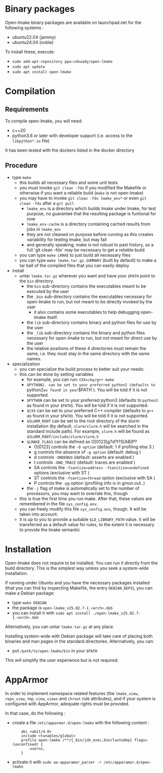 <!-- This file is part of the open-lmake distribution (git@github.com:cesar-douady/open-lmake.git)-->
<!-- Copyright (c) 2023-2025 Doliam-->
<!-- This program is free software: you can redistribute/modify under the terms of the GPL-v3 (https://www.gnu.org/licenses/gpl-3.0.html).-->
<!-- This program is distributed WITHOUT ANY WARRANTY, without even the implied warranty of MERCHANTABILITY or FITNESS FOR A PARTICULAR PURPOSE.-->
<!-- Why open-lmake-->

# Binary packages

Open-lmake binary packages are available on launchpad.net for the following systems :

- ubuntu22.04 (jammy)
- ubuntu24.04 (noble)

To install these, execute:

- `sudo add-apt-repository ppa:cdouady/open-lmake`
- `sudo apt update`
- `sudo apt install open-lmake`

# Compilation

## Requirements

To compile open-lmake, you will need:

- c++20
- python3.6 or later with developer support (i.e. access to the `libpython*.so` file)

It has been tested with the dockers listed in the docker directory

## Procedure

- type `make`
	- this builds all necessary files and some unit tests
	- you must invoke `git clean -fdx` if you modified the Makefile or otherwise if you want a reliable build (`make` is not open-lmake)
	- you may have to invoke `git clean -fdx lmake_env*` or even `git clean -fdx` after a `git pull`
		- `lmake_env` is a directory which builds lmake under lmake, for test purpose, no guarantee that the resulting package is funtional for now
		- `lmake_env-cache` is a directory containing cached results from jobs in `lmake_env`
		- they are not cleaned on purpose before running as this creates variability for testing lmake, but may fail
		- and generally speaking, make is not robust to past history, so a full 'git clean -fdx' may be necessary to get a reliable build
	- you can type `make LMAKE` to just build all necessary files
	- you can type `make lmake.tar.gz.SUMMARY` (built by default) to make a tar ball of the compiled files that you can easily deploy
- install
	- untar `lmake.tar.gz` wherever you want and have your `$PATH` point to the `bin` directory.
		- the `bin` sub-directory contains the executables meant to be executed by the user
		- the `_bin` sub-directory contains the executables necessary for open-lmake to run, but not meant to be directly invoked by the user
			- it also contains some executables to help debugging open-lmake itself.
		- the `lib` sub-directory contains binary and python files for use by the user
		- the `_lib` sub-directory contains the binary and python files necessary for open-lmake to run, but not meant for direct use by the user
		- the relative positions of these 4 directories must remain the same, i.e. they must stay in the same directory with the same names.
- specialization
	- you can specialize the build process to better suit your needs:
	- this can be done by setting variables
		- for example, you can run: `CXX=/my/g++ make`
		- `$PYTHON2. can be set to your preferred python2 (defaults to `python2` as found in your `$PATH`). You will be told if it is not supported.
		- `$PYTHON` can be set to your preferred python3  (defaults to `python3` as found in your `$PATH`). You will be told if it is not supported.
		- `$CXX` can be set to your preferred C++ compiler (defaults to `g++`     as found in your `$PATH`). You will be told if it is not supported.
		- `$SLURM_ROOT` can be set to the root directory of the slurm installation (by default, `slurm/slurm.h` will be searched in the standard include path).
		  For example, `slurm.h` will be found as `$SLURM_ROOT/include/slurm/slurm.h`
		- `$LMAKE_FLAGS` can be defined as O[0123]g?d?t?S[AB]P?
			- O[0123] controls the `-O option`                                      (default: 1 if profiling else 3            )
			- g       controls the absence of `-g option`                           (default: debug                            )
			- d       controls     `-DNDEBUG`                                       (default: asserts are enabled              )
			- t       controls     `-DNO_TRACE`                                     (default: traces are enabled               )
			- SA      controls the `-fsantize=address -fsanitize=undefined` options (exclusive with ST                         )
			- ST      controls the `-fsantize=thread`                       option  (exclusive with SA                         )
			- P       controls the `-pg`                                    option  (profiling info is in gmon.out.<tool>.<pid>)
		- the `-j` flag of make is automatically set to the number of processors, you may want to override this, though
	- this is true the first time you run make. After that, these values are remembered in the file `sys_config.env`.
	- you can freely modify this file `sys_config.env`, though. It will be taken into account.
	- it is up to you to provide a suitable `$LD_LIBRARY_PATH` value.
	  it will be transferred as a default value for rules, to the extent it is necessary to provide the lmake semantic

# Installation

Open-lmake does not require to be installed.
You can run it directly from the build directory.
This is the simplest way unless you seek a system-wide installation.

If running under Ubuntu and you have the necessary packages installed (that you can find by inspecting Makefile, the entry `DEBIAN_DEPS`),
you can make a Debian package:
- type `make DEBIAN`
- the package is `open-lmake_v25.02.7-1_<arch>.deb`
- you can install it with `sudo apt install ./open-lmake_v25.02.7-1_<arch>.deb`

Alternatively, you can untar `lmake.tar.gz` at any place.

Installing system-wide with Debian package will take care of placing both binaries and man pages in the standard directories. Alternatively, you can:

- put `/path/to/open-lmake/bin` in your `$PATH`

This will simplify the user experience but is not required.

# AppArmor

In order to implement namespace related features (the `lmake_view`, `repo_view`, `tmp_view`, `views` and `chroot` rule attributes), and if your system is configured with AppArmor,
adequate rights must be provided.

In that case, do the following :
- create a file `/etc/apparmor.d/open-lmake` with the following content :
	```
		abi <abit/4.0>
		include <tunables/global>
		profile open-lmake /**/{_bin/job_exec,bin/lautodep} flags=(unconfined) {
			userns,
		}
	```
- activate it with `sudo aa-apparamor_parser -r /etc/apparamor.d/open-lmake`
